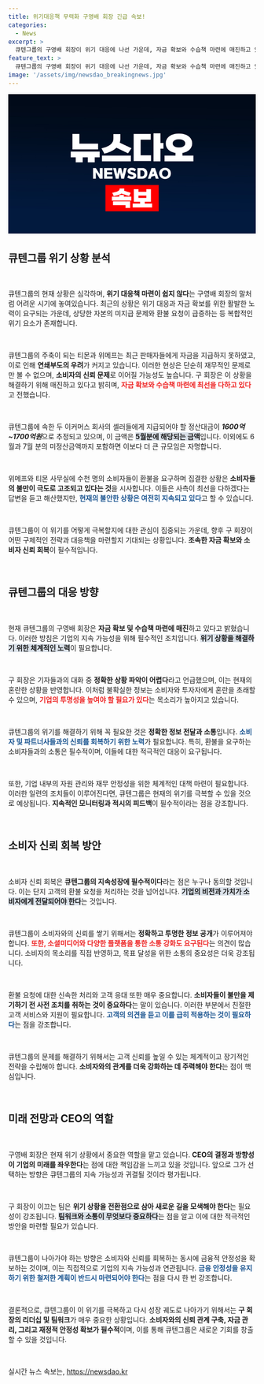 ```yaml
---
title: 위기대응책 무력화 구영배 회장 긴급 속보!
categories:
  - News
excerpt: >
  큐텐그룹의 구영배 회장이 위기 대응에 나선 가운데, 자금 확보와 수습책 마련에 매진하고 있다는 긴급한 소식이 전해졌습니다. 수천 명의 소비자가 환불을 요구하며 대기하는 가운데, 티몬과 위메프의 연쇄부도 우려가 커지고 있습니다! 클릭하여 자세한 내용을 확인하세요.
feature_text: >
  큐텐그룹의 구영배 회장이 위기 대응에 나선 가운데, 자금 확보와 수습책 마련에 매진하고 있다는 긴급한 소식이 전해졌습니다. 수천 명의 소비자가 환불을 요구하며 대기하는 가운데, 티몬과 위메프의 연쇄부도 우려가 커지고 있습니다! 클릭하여 자세한 내용을 확인하세요.
image: '/assets/img/newsdao_breakingnews.jpg'
---
```


<p><img src="/assets/img/newsdao_breakingnews.jpg" alt="cryptoinkorea 속보" /></p>

<h2 data-ke-size="size26">큐텐그룹 위기 상황 분석</h2>

<p data-ke-size="size16">&nbsp;</p>

<p>큐텐그룹의 현재 상황은 심각하며, <strong><b>위기 대응책 마련이 쉽지 않다</b></strong>는 구영배 회장의 말처럼 어려운 시기에 놓여있습니다. 최근의 상황은 위기 대응과 자금 확보를 위한 활발한 노력이 요구되는 가운데, 상당한 자본의 미지급 문제와 환불 요청이 급증하는 등 복합적인 위기 요소가 존재합니다. </p>

<p data-ke-size="size16">&nbsp;</p>

<p>큐텐그룹의 주축이 되는 티몬과 위메프는 최근 판매자들에게 자금을 지급하지 못하였고, 이로 인해 <strong><b>연쇄부도의 우려</b></strong>가 커지고 있습니다. 이러한 현상은 단순히 재무적인 문제로만 볼 수 없으며, <strong><b>소비자의 신뢰 문제</b></strong>로 이어질 가능성도 높습니다. 구 회장은 이 상황을 해결하기 위해 매진하고 있다고 밝히며, <strong><b><span style="color: #ee2323;">자금 확보와 수습책 마련에 최선을 다하고 있다</span></b></strong>고 전했습니다.</p>

<p data-ke-size="size16">&nbsp;</p>

<p>큐텐그룹에 속한 두 이커머스 회사의 셀러들에게 지급되어야 할 정산대금이 <strong><em>1600억~1700억원</em></strong>으로 추정되고 있으며, 이 금액은 <strong><b><span style="background-color: #21538527;">5월분에 해당되는 금액</span></b></strong>입니다. 이외에도 6월과 7월 분의 미정산금액까지 포함하면 이보다 더 큰 규모임은 자명합니다. </p>

<p data-ke-size="size16">&nbsp;</p>

<p>위메프와 티몬 사무실에 수천 명의 소비자들이 환불을 요구하며 집결한 상황은 <strong><b>소비자들의 불만이 극도로 고조되고 있다는 것</b></strong>을 시사합니다. 이들은 사측이 최선을 다하겠다는 답변을 듣고 해산했지만, <strong><b><span style="color: #1a5490;">현재의 불안한 상황은 여전히 지속되고 있다</span></b></strong>고 할 수 있습니다. </p>

<p data-ke-size="size16">&nbsp;</p>

<p>큐텐그룹이 이 위기를 어떻게 극복할지에 대한 관심이 집중되는 가운데, 향후 구 회장이 어떤 구체적인 전략과 대응책을 마련할지 기대되는 상황입니다. <strong><b>조속한 자금 확보와 소비자 신뢰 회복</b></strong>이 필수적입니다. </p>

<p data-ke-size="size16">&nbsp;</p>

<h2 data-ke-size="size26">큐텐그룹의 대응 방향</h2>

<p data-ke-size="size16">&nbsp;</p>

<p>현재 큐텐그룹의 구영배 회장은 <strong><b>자금 확보 및 수습책 마련에 매진</b></strong>하고 있다고 밝혔습니다. 이러한 방침은 기업의 지속 가능성을 위해 필수적인 조치입니다. <strong><b><span style="background-color: #21538527;">위기 상황을 해결하기 위한 체계적인 노력</span></b></strong>이 필요합니다.</p>

<p data-ke-size="size16">&nbsp;</p>

<p>구 회장은 기자들과의 대화 중 <strong><b>정확한 상황 파악이 어렵다</b></strong>라고 언급했으며, 이는 현재의 혼란한 상황을 반영합니다. 이처럼 불확실한 정보는 소비자와 투자자에게 혼란을 초래할 수 있으며, <strong><b><span style="color: #ee2323;">기업의 투명성을 높여야 할 필요가 있다</span></b></strong>는 목소리가 높아지고 있습니다. </p>

<p data-ke-size="size16">&nbsp;</p>

<p>큐텐그룹의 위기를 해결하기 위해 꼭 필요한 것은 <strong><b>정확한 정보 전달과 소통</b></strong>입니다. <strong><b><span style="color: #1a5490;">소비자 및 파트너사들과의 신뢰를 회복하기 위한 노력</span></b></strong>가 필요합니다. 특히, 환불을 요구하는 소비자들과의 소통은 필수적이며, 이들에 대한 적극적인 대응이 요구됩니다. </p>

<p data-ke-size="size16">&nbsp;</p>

<p>또한, 기업 내부의 자원 관리와 재무 안정성을 위한 체계적인 대책 마련이 필요합니다. 이러한 일련의 조치들이 이루어진다면, 큐텐그룹은 현재의 위기를 극복할 수 있을 것으로 예상됩니다. <strong><b>지속적인 모니터링과 적시의 피드백</b></strong>이 필수적이라는 점을 강조합니다.</p>

<p data-ke-size="size16">&nbsp;</p>

<h2 data-ke-size="size26">소비자 신뢰 회복 방안</h2>

<p data-ke-size="size16">&nbsp;</p>

<p>소비자 신뢰 회복은 <strong><b>큐텐그룹의 지속성장에 필수적이다</b></strong>라는 점은 누구나 동의할 것입니다. 이는 단지 고객의 환불 요청을 처리하는 것을 넘어섭니다. <strong><b><span style="background-color: #21538527;">기업의 비전과 가치가 소비자에게 전달되어야 한다</span></b></strong>는 것입니다.</p>

<p data-ke-size="size16">&nbsp;</p>

<p>큐텐그룹이 소비자와의 신뢰를 쌓기 위해서는 <strong><b>정확하고 투명한 정보 공개</b></strong>가 이루어져야 합니다. <strong><b><span style="color: #ee2323;">또한, 소셜미디어와 다양한 플랫폼을 통한 소통 강화도 요구된다</span></b></strong>는 의견이 많습니다. 소비자의 목소리를 직접 반영하고, 목표 달성을 위한 소통의 중요성은 더욱 강조됩니다.</p>

<p data-ke-size="size16">&nbsp;</p>

<p>환불 요청에 대한 신속한 처리와 고객 응대 또한 매우 중요합니다. <strong><b>소비자들이 불만을 제기하기 전 사전 조치를 취하는 것이 중요하다</b></strong>는 말이 있습니다. 이러한 부분에서 친절한 고객 서비스와 지원이 필요합니다. <strong><b><span style="color: #1a5490;">고객의 의견을 듣고 이를 급히 적용하는 것이 필요하다</span></b></strong>는 점을 강조합니다. </p>

<p data-ke-size="size16">&nbsp;</p>

<p>큐텐그룹의 문제를 해결하기 위해서는 고객 신뢰를 높일 수 있는 체계적이고 장기적인 전략을 수립해야 합니다. <strong><b>소비자와의 관계를 더욱 강화하는 데 주력해야 한다</b></strong>는 점이 핵심입니다. </p>

<p data-ke-size="size16">&nbsp;</p>

<h2 data-ke-size="size26">미래 전망과 CEO의 역할</h2>

<p data-ke-size="size16">&nbsp;</p>

<p>구영배 회장은 현재 위기 상황에서 중요한 역할을 맡고 있습니다. <strong><b>CEO의 결정과 방향성이 기업의 미래를 좌우한다</b></strong>는 점에 대한 책임감을 느끼고 있을 것입니다. 앞으로 그가 선택하는 방향은 큐텐그룹의 지속 가능성과 귀결될 것이라 평가됩니다.</p>

<p data-ke-size="size16">&nbsp;</p>

<p>구 회장이 이끄는 팀은 <strong><b>위기 상황을 전환점으로 삼아 새로운 길을 모색해야 한다</b></strong>는 필요성이 강조됩니다. <strong><b><span style="background-color: #21538527;">팀워크와 소통이 무엇보다 중요하다</span></b></strong>는 점을 알고 이에 대한 적극적인 방안을 마련할 필요가 있습니다. </p>

<p data-ke-size="size16">&nbsp;</p>

<p>큐텐그룹이 나아가야 하는 방향은 소비자와 신뢰를 회복하는 동시에 금융적 안정성을 확보하는 것이며, 이는 직접적으로 기업의 지속 가능성과 연관됩니다. <strong><b><span style="color: #1a5490;">금융 안정성을 유지하기 위한 철저한 계획이 반드시 마련되어야 한다</span></b></strong>는 점을 다시 한 번 강조합니다. </p>

<p data-ke-size="size16">&nbsp;</p>

<p>결론적으로, 큐텐그룹이 이 위기를 극복하고 다시 성장 궤도로 나아가기 위해서는 <strong><b>구 회장의 리더십 및 팀워크</b></strong>가 매우 중요한 상황입니다. <strong><b>소비자와의 신뢰 관계 구축, 자금 관리, 그리고 재정적 안정성 확보가 필수적</b></strong>이며, 이를 통해 큐텐그룹은 새로운 기회를 창출할 수 있을 것입니다. </p>

<p data-ke-size="size16">&nbsp;</p>
실시간 뉴스 속보는, <a href="https://newsdao.kr" rel="dofollow">https://newsdao.kr</a>


